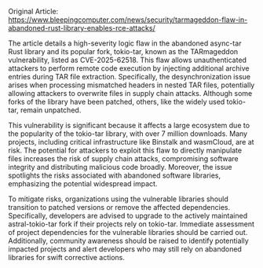 Original Article: https://www.bleepingcomputer.com/news/security/tarmageddon-flaw-in-abandoned-rust-library-enables-rce-attacks/

The article details a high-severity logic flaw in the abandoned async-tar Rust library and its popular fork, tokio-tar, known as the TARmageddon vulnerability, listed as CVE-2025-62518. This flaw allows unauthenticated attackers to perform remote code execution by injecting additional archive entries during TAR file extraction. Specifically, the desynchronization issue arises when processing mismatched headers in nested TAR files, potentially allowing attackers to overwrite files in supply chain attacks. Although some forks of the library have been patched, others, like the widely used tokio-tar, remain unpatched.

This vulnerability is significant because it affects a large ecosystem due to the popularity of the tokio-tar library, with over 7 million downloads. Many projects, including critical infrastructure like Binstalk and wasmCloud, are at risk. The potential for attackers to exploit this flaw to directly manipulate files increases the risk of supply chain attacks, compromising software integrity and distributing malicious code broadly. Moreover, the issue spotlights the risks associated with abandoned software libraries, emphasizing the potential widespread impact.

To mitigate risks, organizations using the vulnerable libraries should transition to patched versions or remove the affected dependencies. Specifically, developers are advised to upgrade to the actively maintained astral-tokio-tar fork if their projects rely on tokio-tar. Immediate assessment of project dependencies for the vulnerable libraries should be carried out. Additionally, community awareness should be raised to identify potentially impacted projects and alert developers who may still rely on abandoned libraries for swift corrective actions.